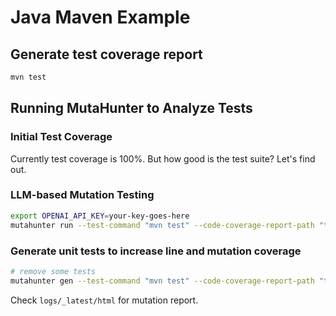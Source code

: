 # Java Maven Example

## Generate test coverage report

```bash
mvn test
```

## Running MutaHunter to Analyze Tests

### Initial Test Coverage

Currently test coverage is 100%. But how good is the test suite? Let's find out.

### LLM-based Mutation Testing

```bash
export OPENAI_API_KEY=your-key-goes-here
mutahunter run --test-command "mvn test" --code-coverage-report-path "target/site/jacoco/jacoco.xml" --coverage-type jacoco --model "gpt-4o-mini"
```

### Generate unit tests to increase line and mutation coverage

```bash
# remove some tests
mutahunter gen --test-command "mvn test" --code-coverage-report-path "target/site/jacoco/jacoco.xml" --coverage-type jacoco --test-file-path "src/test/java/BankAccountTest.java" --source-file-path "src/main/java/com/example/BankAccount.java" --model "gpt-4o"
```

Check `logs/_latest/html` for mutation report.
